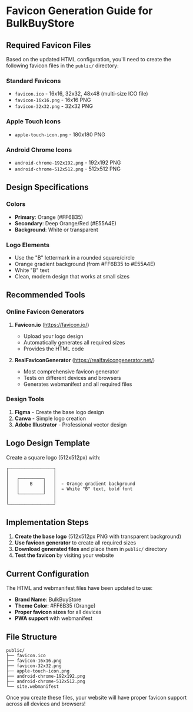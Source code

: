 # Favicon Generation Guide for BulkBuyStore

## Required Favicon Files

Based on the updated HTML configuration, you'll need to create the following favicon files in the `public/` directory:

### Standard Favicons
- `favicon.ico` - 16x16, 32x32, 48x48 (multi-size ICO file)
- `favicon-16x16.png` - 16x16 PNG
- `favicon-32x32.png` - 32x32 PNG

### Apple Touch Icons
- `apple-touch-icon.png` - 180x180 PNG

### Android Chrome Icons
- `android-chrome-192x192.png` - 192x192 PNG
- `android-chrome-512x512.png` - 512x512 PNG

## Design Specifications

### Colors
- **Primary**: Orange (#FF6B35)
- **Secondary**: Deep Orange/Red (#E55A4E)
- **Background**: White or transparent

### Logo Elements
- Use the "B" lettermark in a rounded square/circle
- Orange gradient background (from #FF6B35 to #E55A4E)
- White "B" text
- Clean, modern design that works at small sizes

## Recommended Tools

### Online Favicon Generators
1. **Favicon.io** (https://favicon.io/)
   - Upload your logo design
   - Automatically generates all required sizes
   - Provides the HTML code

2. **RealFaviconGenerator** (https://realfavicongenerator.net/)
   - Most comprehensive favicon generator
   - Tests on different devices and browsers
   - Generates webmanifest and all required files

### Design Tools
1. **Figma** - Create the base logo design
2. **Canva** - Simple logo creation
3. **Adobe Illustrator** - Professional vector design

## Logo Design Template

Create a square logo (512x512px) with:
```
┌─────────────────┐
│                 │
│   ┌─────────┐   │
│   │    B    │   │  ← Orange gradient background
│   │         │   │  ← White "B" text, bold font
│   └─────────┘   │
│                 │
└─────────────────┘
```

## Implementation Steps

1. **Create the base logo** (512x512px PNG with transparent background)
2. **Use favicon generator** to create all required sizes
3. **Download generated files** and place them in `public/` directory
4. **Test the favicon** by visiting your website

## Current Configuration

The HTML and webmanifest files have been updated to use:
- **Brand Name**: BulkBuyStore
- **Theme Color**: #FF6B35 (Orange)
- **Proper favicon sizes** for all devices
- **PWA support** with webmanifest

## File Structure
```
public/
├── favicon.ico
├── favicon-16x16.png
├── favicon-32x32.png
├── apple-touch-icon.png
├── android-chrome-192x192.png
├── android-chrome-512x512.png
└── site.webmanifest
```

Once you create these files, your website will have proper favicon support across all devices and browsers!